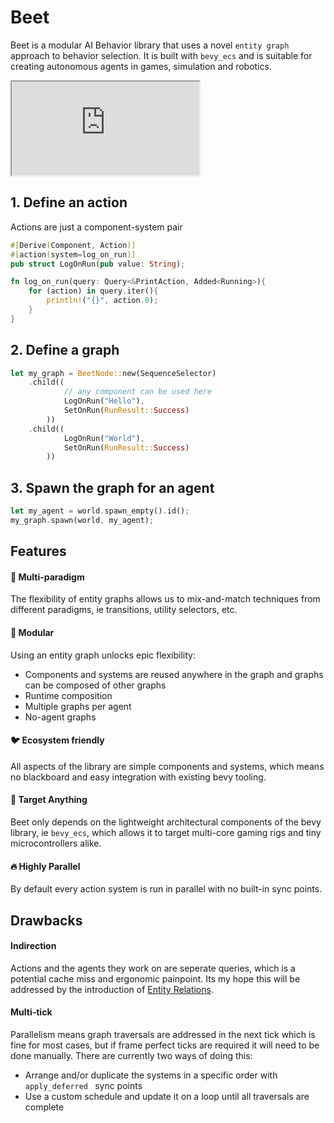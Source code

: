 # Beet

Beet is a modular AI Behavior library that uses a novel `entity graph` approach to behavior selection. It is built with `bevy_ecs` and is suitable for creating autonomous agents in games, simulation and robotics.


<iframe src="https://mrchantey.github.io/beet/play/?spawn-bee=&spawn-flower=&hide-graph=&graph=CAAAAAAAAABOZXcgTm9kZQEAAAAAAAAAAAAAAAAAAD%2FNzMw9AAAAAAAAAAA"></iframe>


## 1. Define an action
Actions are just a component-system pair

```rust
#[Derive(Component, Action)]
#[action(system=log_on_run)]
pub struct LogOnRun(pub value: String);

fn log_on_run(query: Query<&PrintAction, Added<Running>){
	for (action) in query.iter(){
		println!("{}", action.0);
	}
}
```
## 2. Define a graph
```rust
let my_graph = BeetNode::new(SequenceSelector)
    .child((
			// any component can be used here
			LogOnRun("Hello"),
			SetOnRun(RunResult::Success)
		))
    .child((
			LogOnRun("World"), 
			SetOnRun(RunResult::Success)
		))	
```

## 3. Spawn the graph for an agent
```rust
let my_agent = world.spawn_empty().id();
my_graph.spawn(world, my_agent);
```

## Features

#### 🌈 Multi-paradigm

The flexibility of entity graphs allows us to mix-and-match techniques from different paradigms, ie transitions, utility selectors, etc.

#### 🌳 Modular

Using an entity graph unlocks epic flexibility:
- Components and systems are reused anywhere in the graph and graphs can be composed of other graphs
- Runtime composition
- Multiple graphs per agent
- No-agent graphs

#### 🐦 Ecosystem friendly

All aspects of the library are simple components and systems, which means no blackboard and easy integration with existing bevy tooling.

#### 🎯 Target Anything

Beet only depends on the lightweight architectural components of the bevy library, ie `bevy_ecs`, which allows it to target multi-core gaming rigs and tiny microcontrollers alike.

#### 🔥 Highly Parallel

By default every action system is run in parallel with no built-in sync points.

## Drawbacks

#### Indirection

Actions and the agents they work on are seperate queries, which is a potential cache miss and ergonomic painpoint. Its my hope this will be addressed by the introduction of [Entity Relations](https://github.com/bevyengine/bevy/issues/3742).

#### Multi-tick

Parallelism means graph traversals are addressed in the next tick which is fine for most cases, but if frame perfect ticks are required it will need to be done manually. There are currently two ways of doing this:
- Arrange and/or duplicate the systems in a specific order with `apply_deferred ` sync points
- Use a custom schedule and update it on a loop until all traversals are complete
